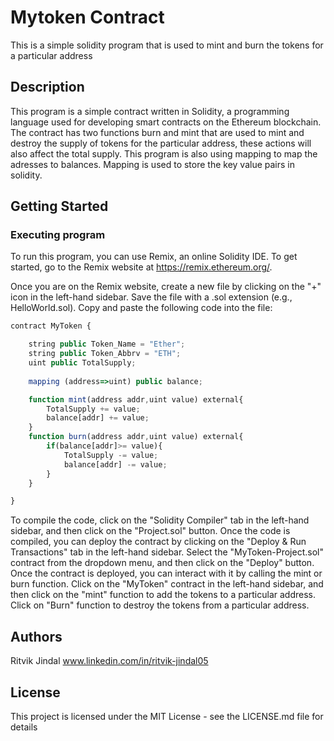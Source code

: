 # Mytoken Contract

This is a simple solidity program that is used to mint and burn the tokens for a particular address

## Description

This program is a simple contract written in Solidity, a programming language used for developing smart contracts on the Ethereum blockchain. The contract has two functions burn and mint that are used to mint and destroy the supply of tokens for the particular address, these actions will also affect the total supply. This program is also using mapping to map the adresses to balances. Mapping is used to store the key value pairs in solidity.

## Getting Started

### Executing program

To run this program, you can use Remix, an online Solidity IDE. To get started, go to the Remix website at https://remix.ethereum.org/.

Once you are on the Remix website, create a new file by clicking on the "+" icon in the left-hand sidebar. Save the file with a .sol extension (e.g., HelloWorld.sol). Copy and paste the following code into the file:

```javascript
contract MyToken {

    string public Token_Name = "Ether";
    string public Token_Abbrv = "ETH";
    uint public TotalSupply;
    
    mapping (address=>uint) public balance;

    function mint(address addr,uint value) external{
        TotalSupply += value;
        balance[addr] += value;
    }
    function burn(address addr,uint value) external{
        if(balance[addr]>= value){
            TotalSupply -= value;
            balance[addr] -= value;
        }
    }

}
```
To compile the code, click on the "Solidity Compiler" tab in the left-hand sidebar, and then click on the "Project.sol" button.
Once the code is compiled, you can deploy the contract by clicking on the "Deploy & Run Transactions" tab in the left-hand sidebar. Select the "MyToken-Project.sol" contract from the dropdown menu, and then click on the "Deploy" button.
Once the contract is deployed, you can interact with it by calling the mint or burn function. Click on the "MyToken" contract in the left-hand sidebar, and then click on the "mint" function to add the tokens to a particular address. Click on "Burn" function to destroy the tokens from a particular address.

## Authors

Ritvik Jindal
www.linkedin.com/in/ritvik-jindal05


## License

This project is licensed under the MIT License - see the LICENSE.md file for details
